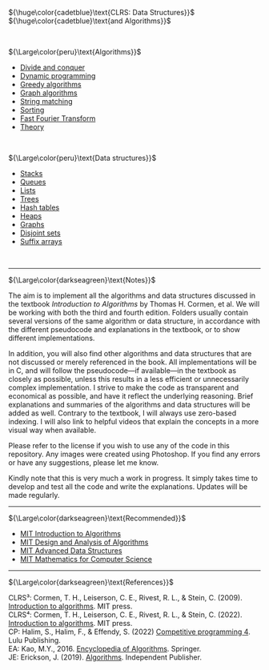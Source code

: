 ${\huge\color{cadetblue}\text{CLRS: Data Structures}}$  
${\huge\color{cadetblue}\text{and Algorithms}}$

<br/>

${\Large\color{peru}\text{Algorithms}}$

* [Divide and conquer](algorithms/divide-and-conquer)
* [Dynamic programming](algorithms/dynamic-programming)
* [Greedy algorithms](algorithms/greedy)
* [Graph algorithms](algorithms/graphs)
* [String matching](algorithms/string-matching)
* [Sorting](algorithms/sorting)
* [Fast Fourier Transform](algorithms/fft)
* [Theory](algorithms/theory)

<br/>

${\Large\color{peru}\text{Data structures}}$

* [Stacks](datastructures/stacks)
* [Queues](datastructures/queues)
* [Lists](datastructures/lists)
* [Trees](datastructures/trees)
* [Hash tables](datastructures/htables)
* [Heaps](datastructures/heaps)
* [Graphs](datastructures/graphs)
* [Disjoint sets](datastructures/union-find)
* [Suffix arrays](algorithms/string-matching/suffix-arrays/README.md)

<br/>

--------------------------------

${\Large\color{darkseagreen}\text{Notes}}$

The aim is to implement all the algorithms and data structures discussed in the textbook *Introduction to Algorithms* by Thomas H. Cormen, et al. We will be working with both the third and fourth edition. Folders usually contain several versions of the same algorithm or data structure, in accordance with the different pseudocode and explanations in the textbook, or to show different implementations.

In addition, you will also find other algorithms and data structures that are not discussed or merely referenced in the book. All implementations will be in C, and will follow the pseudocode—if available—in the textbook as closely as possible, unless this results in a less efficient or unnecessarily complex implementation. I strive to make the code as transparent and economical as possible, and have it reflect the underlying reasoning. Brief explanations and summaries of the algorithms and data structures will be added as well. Contrary to the textbook, I will always use zero-based indexing. I will also link to helpful videos that explain the concepts in a more visual way when available.

Please refer to the license if you wish to use any of the code in this repository. Any images were created using Photoshop. If you find any errors or have any suggestions, please let me know.

Kindly note that this is very much a work in progress. It simply takes time to develop and test all the code and write the explanations. Updates will be made regularly.

--------------------------------

${\Large\color{darkseagreen}\text{Recommended}}$

* [MIT Introduction to Algorithms](https://www.youtube.com/playlist?list=PLUl4u3cNGP61Oq3tWYp6V_F-5jb5L2iHb)
* [MIT Design and Analysis of Algorithms](https://www.youtube.com/playlist?list=PLUl4u3cNGP6317WaSNfmCvGym2ucw3oGp)
* [MIT Advanced Data Structures](https://www.youtube.com/playlist?list=PLUl4u3cNGP61hsJNdULdudlRL493b-XZf)
* [MIT Mathematics for Computer Science](https://www.youtube.com/watch?v=L3LMbpZIKhQ&list=PLB7540DEDD482705B)
  
--------------------------------

${\Large\color{darkseagreen}\text{References}}$

CLRS³: Cormen, T. H., Leiserson, C. E., Rivest, R. L., & Stein, C. (2009). [Introduction to algorithms](https://mitpress.mit.edu/9780262533058/introduction-to-algorithms/). MIT press.  
CLRS⁴: Cormen, T. H., Leiserson, C. E., Rivest, R. L., & Stein, C. (2022). [Introduction to algorithms](http://mitpress.mit.edu/9780262046305/introduction-to-algorithms/). MIT press.  
CP: Halim, S., Halim, F., & Effendy, S. (2022) [Competitive programming 4](https://cpbook.net/details?cp=4). Lulu Publishing.  
EA: Kao, M.Y., 2016. [Encyclopedia of Algorithms](https://link.springer.com/referencework/10.1007/978-1-4939-2864-4). Springer.  
JE: Erickson, J. (2019). [Algorithms](https://github.com/jeffgerickson/algorithms/blob/master/Algorithms-JeffE.pdf). Independent Publisher.  
